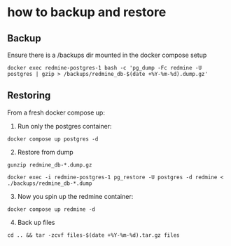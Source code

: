 # how to backup and restore

## Backup

Ensure there is a /backups dir mounted in the docker compose setup

```
docker exec redmine-postgres-1 bash -c 'pg_dump -Fc redmine -U postgres | gzip > /backups/redmine_db-$(date +%Y-%m-%d).dump.gz'
```

## Restoring

From a fresh docker compose up:

1. Run only the postgres container:

```
docker compose up postgres -d
```

2. Restore from dump

```
gunzip redmine_db-*.dump.gz
```

```
docker exec -i redmine-postgres-1 pg_restore -U postgres -d redmine < ./backups/redmine_db-*.dump
```

3. Now you spin up the redmine container:
```
docker compose up redmine -d
```

4. Back up files
```
cd .. && tar -zcvf files-$(date +%Y-%m-%d).tar.gz files
```
